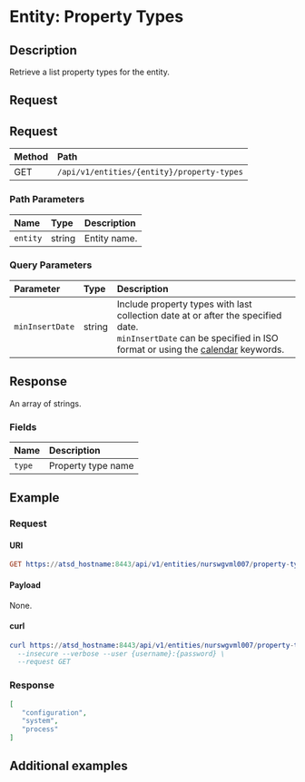 # Entity: Property Types

## Description

Retrieve a list property types for the entity. 

## Request

## Request

| **Method** | **Path** | 
|:---|:---|
| GET | `/api/v1/entities/{entity}/property-types` |

### Path Parameters 

|**Name**|**Type**|**Description**|
|:---|:---|:---|
| `entity` |string|Entity name.|

### Query Parameters 

| **Parameter** | **Type** | **Description** |
|:---|:---|:---|
| `minInsertDate` | string | Include property types with last collection date at or after the specified date. <br>`minInsertDate` can be specified in ISO format or using the [calendar](../../../shared/calendar.md) keywords. |

## Response

An array of strings.

### Fields

| **Name**       | **Description** |
|:---|:---|
| `type` | Property type name |

## Example

### Request

#### URI

```elm
GET https://atsd_hostname:8443/api/v1/entities/nurswgvml007/property-types
```

#### Payload

None.

#### curl

```elm
curl https://atsd_hostname:8443/api/v1/entities/nurswgvml007/property-types \
  --insecure --verbose --user {username}:{password} \
  --request GET
```

### Response

```json
[
   "configuration", 
   "system",
   "process"
]
```

## Additional examples
